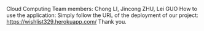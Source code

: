 Cloud Computing
Team members: Chong LI, Jincong ZHU, Lei GUO
How to use the application:
Simply follow the URL of the deployment of our project: https://wishlist329.herokuapp.com/
Thank you.
